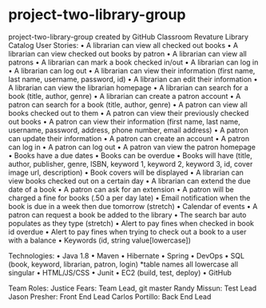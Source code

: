 # project-two-library-group
project-two-library-group created by GitHub Classroom
Revature Library Catalog
User Stories:
•	A librarian can view all checked out books
•	A librarian can view checked out books by patron
•	A librarian can view all patrons
•	A librarian can mark a book checked in/out
•	A librarian can log in
•	A librarian can log out
•	A librarian can view their information (first name, last name, username, password, id)
•	A librarian can edit their information
•	A librarian can view the librarian homepage
•	A librarian can search for a book (title, author, genre)
•	A librarian can create a patron account
•	A patron can search for a book (title, author, genre)
•	A patron can view all books checked out to them
•	A patron can view their previously checked out books
•	A patron can view their information (first name, last name, username, password, address, phone number, email address)
•	A patron can update their information
•	A patron can create an account
•	A patron can log in
•	A patron can log out
•	A patron van view the patron homepage
•	Books have a due dates
•	Books can be overdue
•	Books will have (title, author, publisher, genre, ISBN, keyword 1, keyword 2, keyword 3, id, cover image url, description)
•	Book covers will be displayed
•	A librarian can view books checked out on a certain day
•	A librarian can extend the due date of a book
•	A patron can ask for an extension 
•	A patron will be charged a fine for books (.50 a per day late)
•	Email notification when the book is due in a week then due tomorrow (stretch)
•	Calendar of events
•	A patron can request a book be added to the library
•	The search bar auto populates as they type (stretch)
•	Alert to pay fines when checked in book id overdue
•	Alert to pay fines when trying to check out a book to a user with a balance
•	Keywords (id, string value[lowercase])

Technologies:
•	Java 1.8
•	Maven
•	Hibernate
•	Spring
•	DevOps
•	SQL (book, keyword, librarian, patron, login) *table names all lowercase all singular 
•	HTML/JS/CSS
•	Junit
•	EC2 (build, test, deploy)
•	GitHub

Team Roles:
Justice Fears: Team Lead, git master 
Randy Missun: Test Lead 
Jason Presher: Front End Lead
Carlos Portillo: Back End Lead
